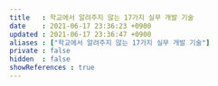 ```yaml
---
title   : 학교에서 알려주지 않는 17가지 실무 개발 기술
date    : 2021-06-17 23:36:23 +0900
updated : 2021-06-17 23:36:47 +0900
aliases : ["학교에서 알려주지 않는 17가지 실무 개발 기술"] 
private : false
hidden  : false
showReferences : true
---
```

# 
